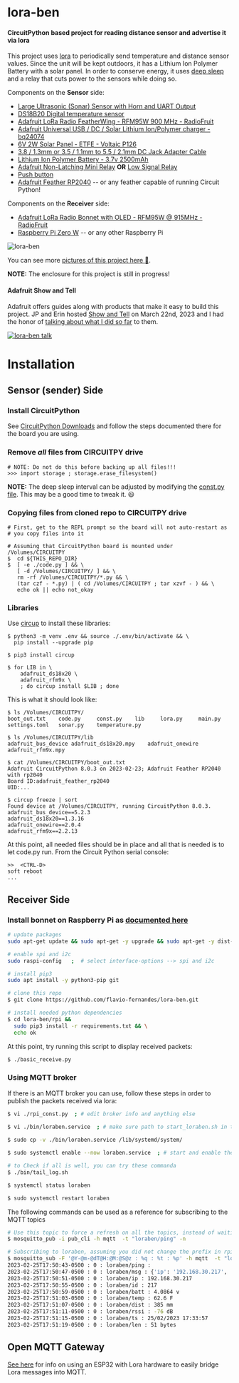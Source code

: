 # lora-ben

#### CircuitPython based project for reading distance sensor and advertise it via lora


This project uses [lora](https://learn.adafruit.com/radio-featherwing/circuitpython-for-rfm9x-lora) to periodically send
temperature and distance sensor values.
Since the unit will be kept outdoors, it has a Lithium Ion Polymer Battery with a solar panel. 
In order to conserve energy, it uses [deep sleep](https://learn.adafruit.com/deep-sleep-with-circuitpython) and a relay that
cuts power to the sensors while doing so.

Components on the **Sensor** side:
- [Large Ultrasonic (Sonar) Sensor with Horn and UART Output](https://www.adafruit.com/product/4664)
- [DS18B20 Digital temperature sensor](https://www.adafruit.com/product/374)
- [Adafruit LoRa Radio FeatherWing - RFM95W 900 MHz - RadioFruit](https://www.adafruit.com/product/3231)
- [Adafruit Universal USB / DC / Solar Lithium Ion/Polymer charger - bq24074](https://www.adafruit.com/product/4755)
- [6V 2W Solar Panel - ETFE - Voltaic P126](https://www.adafruit.com/product/5366)
- [3.8 / 1.3mm or 3.5 / 1.1mm to 5.5 / 2.1mm DC Jack Adapter Cable](https://www.adafruit.com/product/2788)
- [Lithium Ion Polymer Battery - 3.7v 2500mAh](https://www.adafruit.com/product/328)
- [Adafruit Non-Latching Mini Relay](https://www.adafruit.com/product/2895) **OR** [Low Signal Relay](https://www.mouser.com/ProductDetail/Panasonic-Industrial-Devices/HY1-4.5V?qs=YINDDaGsG3FSnYZykcV2vQ%3D%3D)
- [Push button](https://www.adafruit.com/product/1445)
- [Adafruit Feather RP2040](https://www.adafruit.com/product/4884) -- or any feather capable of running Circuit Python!

Components on the **Receiver** side:
- [Adafruit LoRa Radio Bonnet with OLED - RFM95W @ 915MHz - RadioFruit](https://www.adafruit.com/product/4074)
- [Raspberry Pi Zero W](https://www.adafruit.com/product/3708) -- or any other Raspberry Pi


![lora-ben](https://live.staticflickr.com/65535/52699508855_88fdb0f980_4k.jpg)

You can see more [pictures of this project here :art:](https://flic.kr/s/aHBqjAtpNE).

**NOTE:** The enclosure for this project is still in progress!

#### Adafruit Show and Tell

Adafruit offers guides along with products that make it easy to build this project.
JP and Erin hosted [Show and Tell](https://www.youtube.com/c/adafruit/videos) on March 22nd, 2023 and
I had the honor of [talking about what I did so far](https://www.youtube.com/watch?v=m7rZJALOhrc&t=999s) to them.

[![lora-ben talk](https://img.youtube.com/vi/m7rZJALOhrc/2.jpg)](https://www.youtube.com/watch?v=m7rZJALOhrc&t=999s)
    
# Installation

## Sensor (sender) Side

### Install CircuitPython

See [CircuitPython Downloads](https://circuitpython.org/downloads?q=rp2040) and follow the steps documented there for the board you are using.

### Remove _all_ files from CIRCUITPY drive

```
# NOTE: Do not do this before backing up all files!!!
>>> import storage ; storage.erase_filesystem()
```

**NOTE:** The deep sleep interval can be adjusted by modifying the [const.py file](https://github.com/flavio-fernandes/lora-ben/blob/main/const.py). This may be a good time to tweak it. :smiley:

### Copying files from cloned repo to CIRCUITPY drive
```
# First, get to the REPL prompt so the board will not auto-restart as
# you copy files into it

# Assuming that CircuitPython board is mounted under /Volumes/CIRCUITPY
$  cd ${THIS_REPO_DIR}
$  [ -e ./code.py ] && \
   [ -d /Volumes/CIRCUITPY/ ] && \
   rm -rf /Volumes/CIRCUITPY/*.py && \
   (tar czf - *.py) | ( cd /Volumes/CIRCUITPY ; tar xzvf - ) && \
   echo ok || echo not_okay
```

### Libraries

Use [circup](https://learn.adafruit.com/keep-your-circuitpython-libraries-on-devices-up-to-date-with-circup)
to install these libraries:

```text
$ python3 -m venv .env && source ./.env/bin/activate && \
  pip install --upgrade pip

$ pip3 install circup

$ for LIB in \
    adafruit_ds18x20 \
    adafruit_rfm9x \
    ; do circup install $LIB ; done
```

This is what it should look like:
```text
$ ls /Volumes/CIRCUITPY/
boot_out.txt	code.py		const.py	lib		lora.py		main.py		settings.toml	sonar.py	temperature.py

$ ls /Volumes/CIRCUITPY/lib
adafruit_bus_device	adafruit_ds18x20.mpy	adafruit_onewire	adafruit_rfm9x.mpy

$ cat /Volumes/CIRCUITPY/boot_out.txt
Adafruit CircuitPython 8.0.3 on 2023-02-23; Adafruit Feather RP2040 with rp2040
Board ID:adafruit_feather_rp2040
UID:...

$ circup freeze | sort
Found device at /Volumes/CIRCUITPY, running CircuitPython 8.0.3.
adafruit_bus_device==5.2.3
adafruit_ds18x20==1.3.16
adafruit_onewire==2.0.4
adafruit_rfm9x==2.2.13
```

At this point, all needed files should be in place and all that is needed is to let
code.py run. From the Circuit Python serial console:

```text
>>  <CTRL-D>
soft reboot
...
```

## Receiver Side

### Install bonnet on Raspberry Pi as [documented here](https://learn.adafruit.com/adafruit-radio-bonnets)

```bash
# update packages
sudo apt-get update && sudo apt-get -y upgrade && sudo apt-get -y dist-upgrade && echo ok

# enable spi and i2c
sudo raspi-config   ;  # select interface-options --> spi and i2c

# install pip3
sudo apt install -y python3-pip git

# clone this repo
$ git clone https://github.com/flavio-fernandes/lora-ben.git

# install needed python dependencies
$ cd lora-ben/rpi && 
  sudo pip3 install -r requirements.txt && \
  echo ok
```

At this point, try running this script to display received packets:

```bash
$ ./basic_receive.py
```

### Using MQTT broker

If there is an MQTT broker you can use, follow these steps in order to publish
the packets received via lora:

```bash
$ vi ./rpi_const.py  ; # edit broker info and anything else

$ vi ./bin/loraben.service  ; # make sure path to start_loraben.sh in this file is proper
 
$ sudo cp -v ./bin/loraben.service /lib/systemd/system/

$ sudo systemctl enable --now loraben.service  ; # start and enable the service

# to Check if all is well, you can try these commanda
$ ./bin/tail_log.sh

$ systemctl status loraben

$ sudo systemctl restart loraben
```

The following commands can be used as a reference for subscribing to the MQTT topics

```bash
# Use this topic to force a refresh on all the topics, instead of waiting for periodic updates
$ mosquitto_pub -i pub_cli -h mqtt  -t "loraben/ping" -n

# Subscribing to loraben, assuming you did not change the prefix in rpi_const.py as mentioned above
$ mosquitto_sub -F '@Y-@m-@dT@H:@M:@S@z : %q : %t : %p' -h mqtt  -t "loraben/#"
2023-02-25T17:50:43-0500 : 0 : loraben/ping :
2023-02-25T17:50:47-0500 : 0 : loraben/msg : {'ip': '192.168.30.217', 'id': '217', 'batt': '4.0864 v', 'temp': '62.6 F', 'dist': '385 mm', 'rssi': '-76 dB', 'ts': '25/02/2023 17:33:57', 'len': '51 bytes'}
2023-02-25T17:50:51-0500 : 0 : loraben/ip : 192.168.30.217
2023-02-25T17:50:55-0500 : 0 : loraben/id : 217
2023-02-25T17:50:59-0500 : 0 : loraben/batt : 4.0864 v
2023-02-25T17:51:03-0500 : 0 : loraben/temp : 62.6 F
2023-02-25T17:51:07-0500 : 0 : loraben/dist : 385 mm
2023-02-25T17:51:11-0500 : 0 : loraben/rssi : -76 dB
2023-02-25T17:51:15-0500 : 0 : loraben/ts : 25/02/2023 17:33:57
2023-02-25T17:51:19-0500 : 0 : loraben/len : 51 bytes

```

## Open MQTT Gateway

[See here](open-mqtt-gateway.md) for info on using an ESP32 with Lora hardware to easily bridge Lora messages into MQTT.